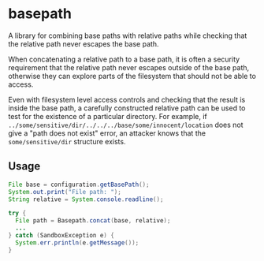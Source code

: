 # basepath

A library for combining base paths with relative paths while checking that the relative path never escapes the base path.

When concatenating a relative path to a base path, it is often a security requirement that the relative path never escapes outside of the base path, otherwise they can explore parts of the filesystem that should not be able to access.

Even with filesystem level access controls and checking that the result is inside the base path, a carefully constructed relative path can be used to test for the existence of a particular directory. For example, if `../some/sensitive/dir/../../../base/some/innocent/location` does not give a "path does not exist" error, an attacker knows that the `some/sensitive/dir` structure exists.

## Usage

```java
File base = configuration.getBasePath();
System.out.print("File path: ");
String relative = System.console.readline();

try {
  File path = Basepath.concat(base, relative);
  ...
} catch (SandboxException e) {
  System.err.println(e.getMessage());
}
```
